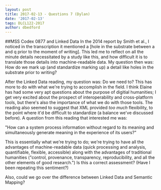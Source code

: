 ```yaml
---
layout: post
title: 2017-02-13 - Questions 7 (Dylan)
date: '2017-02-13'
tags: DLCL122-2017
author: dbedford
---
```


##MSS Codex 0877 and Linked Data
In the 2014 report by Smith et al., I noticed in the transcription it mentioned a [hole in the substrate between a and q prior to the moment of writing]. This led me to reflect on all the minute details necessitated by a study like this, and how difficult it is to translate those details into machine-readable data. My question then was: How do we mark up (and standardize marking up) a detail like  holes in the substrate prior to writing? 

After the Linked Data reading, my question was: Do we need to? This has more to do with what we're trying to accomplish in the field. I think Elaine has had some very apt questions about the purpose of digitial humanities; I get very excited about the prospect of interoperability and cross-platform tools, but there's also the importance of what we do with those tools. The reading also seemed to suggest that XML provided _too much_ flexibility, to the point where it'd be difficult to standardize (a balance we've discussed before). 
A question from this reading that interested me was:

"How can a system process information without regard to its meaning and simultaneously generate meaning in the experience of its users?"

This is essentially what we're trying to do; we're trying to have all the advantages of machine-readable data (quick processing and analysis, quantifiable, flexible, accessible) along with the advantages of traditional humanities ("control, provenance, transparency, reproducibility, and all the other elements of good research.") Is this a correct assessment? (Have I been repeating this sentiment?)

Also, could we go over the difference between Linked Data and Semantic Mapping?
